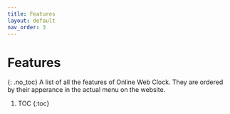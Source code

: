 ```yaml
---
title: Features
layout: default
nav_order: 3
---
```

# Features
{: .no_toc}
A list of all the features of Online Web Clock. They are ordered by their apperance in the actual menu on the website.

1. TOC
{:toc}
